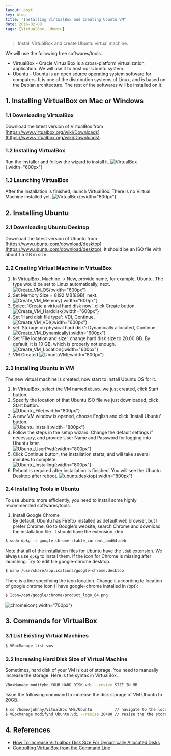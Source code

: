 ```yaml
---
layout: post
key: blog
title: "Installing VirtualBox and Creating Ubuntu VM"
date: 2016-02-08
tags: [VirtualBox, Ubuntu]
---
```


> Install VirtualBox and create Ubuntu virtual machine.

We will use the following free softwares/tools.
* VirtualBox - Oracle VirtualBox is a cross-platform virtualization application. We will use it to host our Ubuntu system.
* Ubuntu - Ubuntu is an open source operating system software for computers. It is one of the distribution systems of Linux, and is based on the Debian architecture. The rest of the softwares will be installed on it.

## 1. Installing VirtualBox on Mac or Windows
### 1.1 Downloading VirtualBox
Download the latest version of VirtualBox from [https://www.virtualbox.org/wiki/Downloads](https://www.virtualbox.org/wiki/Downloads).
### 1.2 Installing VirtualBox
Run the installer and follow the wizard to install it.
![VirtualBox](/public/posts/2016-02-10/installvirtualbox.png){:width="600px"}  
### 1.3 Launching VirtualBox
After the installation is finished, launch VirtualBox. There is no Virtual Machine installed yet.
![VirtualBox](/public/posts/2016-02-10/VirtualBox.png){:width="800px"}  
## 2. Installing Ubuntu
### 2.1 Downloading Ubuntu Desktop
Download the latest version of Ubuntu from [https://www.ubuntu.com/download/desktop](https://www.ubuntu.com/download/desktop). It should be an ISO file with about 1.5 GB in size.
### 2.2 Creating Virtual Machine in VirtualBox
1) In VirtualBox, Machine -> New, provide name, for example, Ubuntu. The type would be set to Linux automatically, next.  
![Create_VM_OS](/public/posts/2016-02-10/Create_VM_OS.png){:width="600px"}  
2) Set Memory Size = 8192 MB(8GB), next.  
![Create_VM_Memory](/public/posts/2016-02-10/Create_VM_Memory.png){:width="600px"}  
3) Select 'Create a virtual hard disk now', click Create button.  
![Create_VM_Harddisk](/public/posts/2016-02-10/Create_VM_Harddisk.png){:width="600px"}  
4) Set 'Hard disk file type': VDI, Continue.  
![Create_VM_VDI](/public/posts/2016-02-10/Create_VM_VDI.png){:width="600px"}  
5) set 'Storage on physical hard disk': Dynamically allocated, Continue.  
![Create_VM_Dynamically](/public/posts/2016-02-10/Create_VM_Dynamically.png){:width="600px"}  
6) Set 'File location and size', change hard disk size to 20.00 GB. By default, it is 10 GB, which is properly not enough.  
![Create_VM_Location](/public/posts/2016-02-10/Create_VM_Location.png){:width="600px"}  
7) VM Created
![UbuntuVM](/public/posts/2016-02-10/UbuntuVM.png){:width="800px"}  
### 2.3 Installing Ubuntu in VM
The new virtual machine is created, now start to install Ubuntu OS for it.  
1) In VirtualBox, select the VM named `Ubuntu` we just created, click Start button.  
2) Specify the location of that Ubuntu ISO file we just downloaded, click Start button.  
![Ubuntu_File](/public/posts/2016-02-10/Ubuntu_File.png){:width="800px"}  
3) A new VM window is opened, choose English and click 'Install Ubuntu' button.  
![Ubuntu_Install](/public/posts/2016-02-10/Ubuntu_Install.png){:width="800px"}  
4) Follow the steps in the setup wizard. Change the default settings if necessary, and provide User Name and Password for logging into Ubuntu later.  
![Ubuntu_UserPwd](/public/posts/2016-02-10/Ubuntu_UserPwd.png){:width="800px"}  
5) Click Continue button, the installation starts, and will take several minutes to complete.  
![Ubuntu_Installing](/public/posts/2016-02-10/Ubuntu_Installing.png){:width="800px"}  
6) Reboot is required after installation is finished. You will see the Ubuntu Desktop after reboot.
![ubuntudesktop](/public/posts/2016-02-10/ubuntudesktop.png){:width="800px"}  
### 2.4 Installing Tools in Ubuntu
To use ubuntu more efficiently, you need to install some highly recommended softwares/tools.  
1) Install Google Chrome  
By default, Ubuntu has Firefox installed as default web browser, but I prefer Chrome.
Go to Google's website, search Chrome and download the installation file. It should have the extension .deb
```sh
$ sudo dpkg -i google-chrome-stable_current_amd64.deb
```
Note that all of the installation files for Ubuntu have the `.deb` extension. We always use `dpkg` to install them.
If the icon for Chrome is missing after launching. Try to edit file google-chrome.desktop.
```sh
$ nano /usr/share/applications/google-chrome.desktop
```
There is a line specifying the icon location. Change it according to location of google chrome icon (I have google-chrome installed in /opt):
```sh
$ Icon=/opt/google/chrome/product_logo_64.png
```
![chromeicon](/public/posts/2016-02-10/chromeicon.png){:width="700px"}  

## 3. Commands for VirtualBox
### 3.1 List Existing Virtual Machines
```sh
$ VBoxManage list vms
```
### 3.2 Increasing Hard Disk Size of Virtual Machine
Sometimes, hard disk of your VM is out of storage. You need to manually increase the storage. Here is the syntax in VirtualBox.
```sh
VBoxManage modifyhd YOUR_HARD_DISK.vdi --resize SIZE_IN_MB
```
Issue the following command to increase the disk storage of VM Ubuntu to 20GB.
```sh
$ cd /home/johnny/VitualBox VMs/Ubuntu          // navigate to the location of VM
$ VBoxManage modifyhd Ubuntu.vdi --resize 20480 // resize the the storage of Ubuntu.vdi to 20GB.
```

## 4. References
* [How To Increase Virtualbox Disk Size For Dynamically Allocated Disks](https://www.linuxbabe.com/virtualbox/how-to-increase-virtualbox-disk-size-for-dynamically-allocated-disks)
* [Controlling VirtualBox from the Command Line](http://www.oracle.com/technetwork/articles/servers-storage-admin/manage-vbox-cli-2264359.html)
